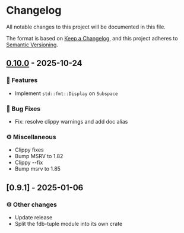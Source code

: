 # Changelog

All notable changes to this project will be documented in this file.

The format is based on [Keep a Changelog](https://keepachangelog.com/en/1.0.0/),
and this project adheres to [Semantic Versioning](https://semver.org/spec/v2.0.0.html).

## [0.10.0] - 2025-10-24

### <!-- 1 -->🚀 Features

- Implement `std::fmt::Display` on `Subspace`

### <!-- 2 -->🐛 Bug Fixes

- Fix: resolve clippy warnings and add doc alias

### <!-- 8 -->⚙️ Miscellaneous

- Clippy fixes
- Bump MSRV to 1.82
- Clippy --fix
- Bump msrv to 1.85

[0.10.0]: https://github.com/foundationdb-rs}/foundationdb-rs/compare/0.9.1..0.10.0


## [0.9.1] - 2025-01-06

### <!-- 4 -->⚙️ Other changes

- Update release
- Split the fdb-tuple module into its own crate


